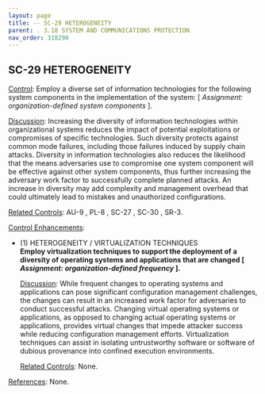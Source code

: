 ```yaml
---
layout: page
title: -- SC-29 HETEROGENEITY 
parent: . 3.18 SYSTEM AND COMMUNICATIONS PROTECTION 
nav_order: 318290 
---
```


## SC-29 HETEROGENEITY

<ins>Control</ins>: Employ a diverse set of information technologies for the following system components in the implementation of the system: [ _Assignment: organization-defined system components_ ].

<ins>Discussion</ins>: Increasing the diversity of information technologies within organizational systems reduces the impact of potential exploitations or compromises of specific technologies. Such diversity protects against common mode failures, including those failures induced by supply chain attacks. Diversity in information technologies also reduces the likelihood that the means adversaries use to compromise one system component will be effective against other system components, thus further increasing the adversary work factor to successfully complete planned attacks. An increase in diversity may add complexity and management overhead that could ultimately lead to mistakes and unauthorized configurations.

<ins>Related Controls</ins>: AU-9 , PL-8 , SC-27 , SC-30 , SR-3.
   
<ins>Control Enhancements</ins>:
   
* (1) HETEROGENEITY / VIRTUALIZATION TECHNIQUES<br>
**Employ virtualization techniques to support the deployment of a diversity of operating systems and applications that are changed [ _Assignment: organization-defined frequency_ ].**

    <ins>Discussion</ins>: While frequent changes to operating systems and applications can pose significant configuration management challenges, the changes can result in an increased work factor for adversaries to conduct successful attacks. Changing virtual operating systems or applications, as opposed to changing actual operating systems or applications, provides virtual changes that impede attacker success while reducing configuration management efforts. Virtualization techniques can assist in isolating untrustworthy software or software of dubious provenance into confined execution environments.

    <ins>Related Controls</ins>: None.

<ins>References</ins>: None.

